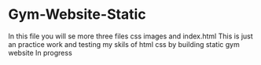 # Gym-Website-Static
In this file you will se more three files css images and index.html This is just an practice work and testing my skils of html css by building static gym website
In progress
